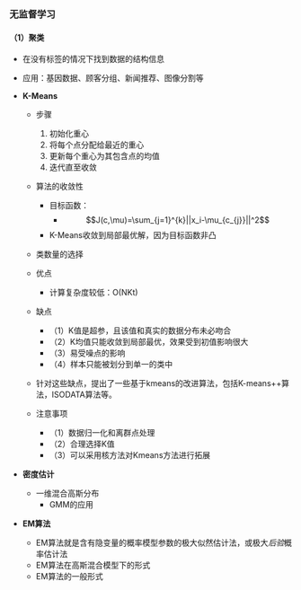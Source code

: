 ### 无监督学习

#### （1）聚类

- 在没有标签的情况下找到数据的结构信息
- 应用：基因数据、顾客分组、新闻推荐、图像分割等

- **K-Means**
  - 步骤
    1. 初始化重心
    1. 将每个点分配给最近的重心
    1. 更新每个重心为其包含点的均值
    1. 迭代直至收敛

  - 算法的收敛性
    - 目标函数：
      - $$J(c,\mu)=\sum_{j=1}^{k}||x_i-\mu_{c_{j}}||^2$$
    - K-Means收敛到局部最优解，因为目标函数非凸
  - 类数量的选择

  - 优点
    - 计算复杂度较低：O(NKt)

  - 缺点
    - （1）K值是超参，且该值和真实的数据分布未必吻合
    - （2）K均值只能收敛到局部最优，效果受到初值影响很大
    - （3）易受噪点的影响
    - （4）样本只能被划分到单一的类中
  
  - 针对这些缺点，提出了一些基于kmeans的改进算法，包括K-means++算法，ISODATA算法等。
  
  - 注意事项
    - （1）数据归一化和离群点处理
    - （2）合理选择K值
    - （3）可以采用核方法对Kmeans方法进行拓展

- **密度估计**
  - 一维混合高斯分布
    - GMM的应用

- **EM算法**
  - EM算法就是含有隐变量的概率模型参数的极大似然估计法，或极大*后验*概率估计法
  - EM算法在高斯混合模型下的形式
  - EM算法的一般形式
